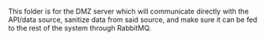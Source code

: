 This folder is for the DMZ server which will communicate directly with the API/data source, sanitize data from said source, and make sure it can be fed to the rest of the system through RabbitMQ.
